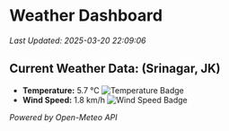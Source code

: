 
# Weather Dashboard

_Last Updated: 2025-03-20 22:09:06_

## Current Weather Data: (Srinagar, JK)
- **Temperature:** 5.7 °C ![Temperature Badge](https://img.shields.io/badge/Temperature-Low%20Temp-blue)
- **Wind Speed:** 1.8 km/h ![Wind Speed Badge](https://img.shields.io/badge/Wind%20Speed-Light%20Wind-blue)

*Powered by Open-Meteo API*
